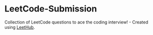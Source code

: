 # LeetCode-Submission
Collection of LeetCode questions to ace the coding interview! - Created using [LeetHub](https://github.com/QasimWani/LeetHub).
